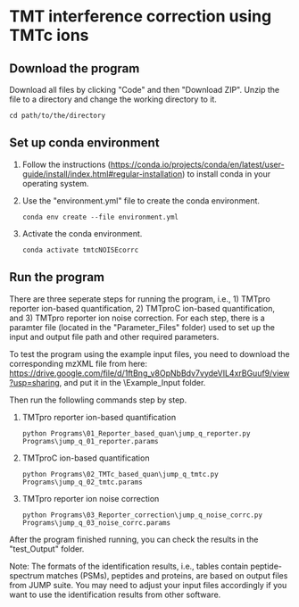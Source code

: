 # TMT interference correction using TMTc ions 
## Download the program
Download all files by clicking "Code" and then "Download ZIP". Unzip the file to a directory and change the working directory to it.

`cd path/to/the/directory`
## Set up conda environment
1. Follow the instructions (https://conda.io/projects/conda/en/latest/user-guide/install/index.html#regular-installation) to install conda in your operating system.
2. Use the "environment.yml" file to create the conda environment.
    
    `conda env create --file environment.yml`
3. Activate the conda environment.
    
    `conda activate tmtcNOISEcorrc`

## Run the program
There are three seperate steps for running the program, i.e., 1) TMTpro reporter ion-based quantification, 2) TMTproC ion-based quantification, and 3) TMTpro reporter ion noise correction. For each step, there is a paramter file (located in the "Parameter_Files" folder) used to set up the input and output file path and other required parameters. 

To test the program using the example input files, you need to download the corresponding mzXML file from here: https://drive.google.com/file/d/1ftBng_v8OpNbBdv7vydeVIL4xrBGuuf9/view?usp=sharing, and put it in the \Example_Input folder.

Then run the followling commands step by step.

1. TMTpro reporter ion-based quantification

    `python Programs\01_Reporter_based_quan\jump_q_reporter.py Programs\jump_q_01_reporter.params`

2. TMTproC ion-based quantification

    `python Programs\02_TMTc_based_quan\jump_q_tmtc.py Programs\jump_q_02_tmtc.params`

3. TMTpro reporter ion noise correction

    `python Programs\03_Reporter_correction\jump_q_noise_corrc.py Programs\jump_q_03_noise_corrc.params`

After the program finished running, you can check the results in the "test_Output" folder.

Note: The formats of the identification results, i.e., tables contain peptide-spectrum matches (PSMs), peptides and proteins, are based on output files from JUMP suite. You may need to adjust your input files accordingly if you want to use the identification results from other software. 


